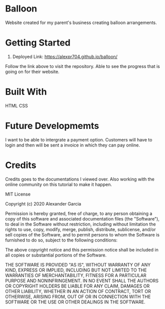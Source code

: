 # Balloon
Website created for my parent's business creating balloon arrangements.


# Getting Started
1. Deployed Link: https://alexpr704.github.io/balloon/

Follow the link above to visit the repository.
Able to see the progress that is going on for their website.


# Built With
HTML
CSS

# Future Developmemts
I want to be able to intergrate a payment option. Customers will have to login and then will be sent a invoice in which they can pay online.

# Credits
Credits goes to the documentations I viewed over. Also working with the online community on this tutorial to make it happen.


MIT License

Copyright (c) 2020 Alexander Garcia

Permission is hereby granted, free of charge, to any person obtaining a copy
of this software and associated documentation files (the "Software"), to deal
in the Software without restriction, including without limitation the rights
to use, copy, modify, merge, publish, distribute, sublicense, and/or sell
copies of the Software, and to permit persons to whom the Software is
furnished to do so, subject to the following conditions:

The above copyright notice and this permission notice shall be included in all
copies or substantial portions of the Software.

THE SOFTWARE IS PROVIDED "AS IS", WITHOUT WARRANTY OF ANY KIND, EXPRESS OR
IMPLIED, INCLUDING BUT NOT LIMITED TO THE WARRANTIES OF MERCHANTABILITY,
FITNESS FOR A PARTICULAR PURPOSE AND NONINFRINGEMENT. IN NO EVENT SHALL THE
AUTHORS OR COPYRIGHT HOLDERS BE LIABLE FOR ANY CLAIM, DAMAGES OR OTHER
LIABILITY, WHETHER IN AN ACTION OF CONTRACT, TORT OR OTHERWISE, ARISING FROM,
OUT OF OR IN CONNECTION WITH THE SOFTWARE OR THE USE OR OTHER DEALINGS IN THE
SOFTWARE.
